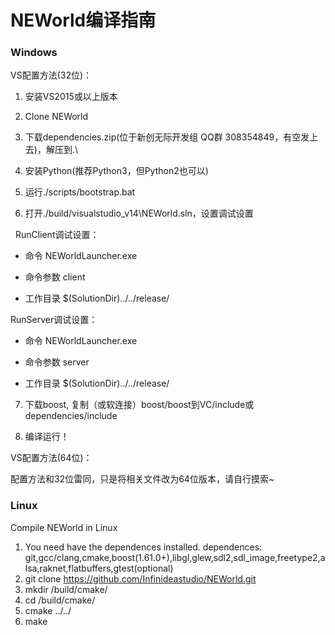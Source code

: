 # NEWorld编译指南

### Windows
VS配置方法(32位)：

1. 安装VS2015或以上版本

2. Clone NEWorld

3. 下载dependencies.zip(位于新创无际开发组 QQ群 308354849，有空发上去)，解压到.\

4. 安装Python(推荐Python3，但Python2也可以)

5. 运行./scripts/bootstrap.bat

6. 打开./build/visualstudio_v14\NEWorld.sln，设置调试设置

   RunClient调试设置：
   
   - 命令 NEWorldLauncher.exe
   
   - 命令参数 client
   
   - 工作目录 $(SolutionDir)../../release/

   RunServer调试设置：

   - 命令 NEWorldLauncher.exe
   
   - 命令参数 server
   
   - 工作目录 $(SolutionDir)../../release/

7. 下载boost, 复制（或软连接）boost/boost到VC/include或dependencies/include

8. 编译运行！


VS配置方法(64位)：

配置方法和32位雷同，只是将相关文件改为64位版本，请自行摸索~

### Linux

Compile NEWorld in Linux

1. You need have the dependences installed.
   dependences: git,gcc/clang,cmake,boost(1.61.0+),libgl,glew,sdl2,sdl_image,freetype2,alsa,raknet,flatbuffers,gtest(optional)
2. git clone https://github.com/Infinideastudio/NEWorld.git
3. mkdir /build/cmake/
4. cd /build/cmake/
5. cmake ../../
6. make
